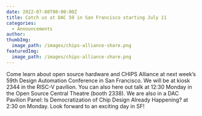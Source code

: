 ```yaml
---
date: 2022-07-08T00:00:00Z
title: Catch us at DAC 59 in San Francisco starting July 11
categories:
  - Announcements
author: 
thumbImg:
  image_path: /images/chips-alliance-share.png
featuredImg:
  image_path: /images/chips-alliance-share.png
---
```


Come learn about open source hardware and CHIPS Alliance at next week’s 59th Design Automation Conference in San Francisco. We will be at kiosk 2344 in the RISC-V pavilion. You can also here out talk at 12:30 Monday in the Open Source Central Theatre (booth 2338). We are also in a DAC Pavilion Panel: Is Democratization of Chip Design Already Happening? at 2:30 on Monday. Look forward to an exciting day in SF!